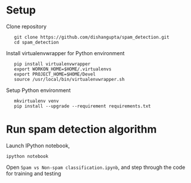 # Setup
Clone repository

```
   git clone https://github.com/dishangupta/spam_detection.git
   cd spam_detection
```

Install virtualenvwrapper for Python environment

```
   pip install virtualenvwrapper
   export WORKON_HOME=$HOME/.virtualenvs
   export PROJECT_HOME=$HOME/Devel
   source /usr/local/bin/virtualenvwrapper.sh
```   

Setup Python environment

```
   mkvirtualenv venv
   pip install --upgrade --requirement requirements.txt
```

# Run spam detection algorithm
Launch IPython notebook,

```
ipython notebook
```

Open `Spam vs Non-spam classification.ipynb`, and step through the code for training and testing
